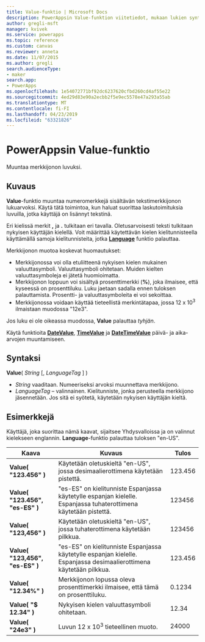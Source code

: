 ```yaml
---
title: Value-funktio | Microsoft Docs
description: PowerAppsin Value-funktion viitetiedot, mukaan lukien syntaksi
author: gregli-msft
manager: kvivek
ms.service: powerapps
ms.topic: reference
ms.custom: canvas
ms.reviewer: anneta
ms.date: 11/07/2015
ms.author: gregli
search.audienceType:
- maker
search.app:
- PowerApps
ms.openlocfilehash: 1e54072771bf92dc6237620cfbd260cd4af55e22
ms.sourcegitcommit: 4ed29d83e90a2ecbb2f5e9ec5578e47a293a55ab
ms.translationtype: MT
ms.contentlocale: fi-FI
ms.lasthandoff: 04/23/2019
ms.locfileid: "63321826"
---
```

# <a name="value-function-in-powerapps"></a>PowerAppsin Value-funktio
Muuntaa merkkijonon luvuksi.

## <a name="description"></a>Kuvaus
**Value**-funktio muuntaa numeromerkkejä sisältävän tekstimerkkijonon lukuarvoksi. Käytä tätä toimintoa, kun haluat suorittaa laskutoimituksia luvuilla, jotka käyttäjä on lisännyt tekstinä.

Eri kielissä merkit **,** ja **.** tulkitaan eri tavalla.  Oletusarvoisesti teksti tulkitaan nykyisen käyttäjän kielellä.  Voit määrittää käytettävän kielen kielitunnisteella käyttämällä samoja kielitunnisteita, jotka **[Language](function-language.md)** funktio palauttaa.

Merkkijonon muotoa koskevat huomautukset:

* Merkkijonossa voi olla etuliitteenä nykyisen kielen mukainen valuuttasymboli.  Valuuttasymboli ohitetaan.  Muiden kielten valuuttasymboleja ei jätetä huomioimatta.
* Merkkijonon loppuun voi sisältyä prosenttimerkki (**%**), joka ilmaisee, että kyseessä on prosenttiluku.  Luku jaetaan sadalla ennen tuloksen palauttamista.  Prosentti- ja valuuttasymboleita ei voi sekoittaa.
* Merkkijonossa voidaan käyttää tieteellistä merkintätapaa, jossa 12 x 10<sup>3</sup> ilmaistaan muodossa "12e3".

Jos luku ei ole oikeassa muodossa, **Value** palauttaa *tyhjän*.

Käytä funktioita [**DateValue**](function-datevalue-timevalue.md), [**TimeValue**](function-datevalue-timevalue.md) ja [**DateTimeValue**](function-datevalue-timevalue.md) päivä- ja aika-arvojen muuntamiseen.

## <a name="syntax"></a>Syntaksi
**Value**( *String* [, *LanguageTag* ] )

* *String* vaaditaan. Numeeriseksi arvoksi muunnettava merkkijono.
* *LanguageTag* – valinnainen.  Kielitunniste, jonka perusteella merkkijono jäsennetään.  Jos sitä ei syötetä, käytetään nykyisen käyttäjän kieltä.

## <a name="examples"></a>Esimerkkejä
Käyttäjä, joka suorittaa nämä kaavat, sijaitsee Yhdysvalloissa ja on valinnut kielekseen englannin.  **Language**-funktio palauttaa tuloksen "en-US".

| Kaava | Kuvaus | Tulos |
| --- | --- | --- |
| **Value( "123.456" )** |Käytetään oletuskieltä "en-US", jossa desimaalierottimena käytetään pistettä. |123.456 |
| **Value( "123.456", "es-ES" )** |"es-ES" on kielitunniste Espanjassa käytetylle espanjan kielelle.  Espanjassa tuhaterottimena käytetään pistettä. |123456 |
| **Value( "123,456" )** |Käytetään oletuskieltä "en-US", jossa tuhaterottimena käytetään pilkkua. |123456 |
| **Value( "123,456", "es-ES" )** |"es-ES" on kielitunniste Espanjassa käytetylle espanjan kielelle.  Espanjassa desimaalierottimena käytetään pilkkua. |123.456 |
| **Value( "12.34%" )** |Merkkijonon lopussa oleva prosenttimerkki ilmaisee, että tämä on prosenttiluku. |0.1234 |
| **Value( "$ 12.34" )** |Nykyisen kielen valuuttasymboli ohitetaan. |12.34 |
| **Value( "24e3" )** |Luvun 12 x 10<sup>3</sup> tieteellinen muoto. |24000 |

